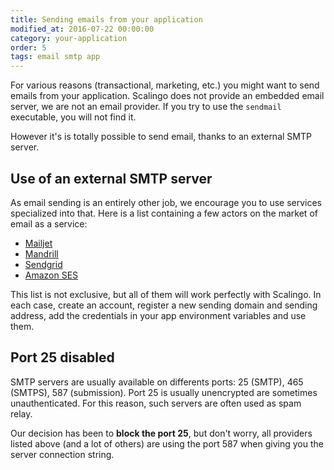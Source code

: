 ```yaml
---
title: Sending emails from your application
modified_at: 2016-07-22 00:00:00
category: your-application
order: 5
tags: email smtp app
---
```


For various reasons (transactional, marketing, etc.) you might want to send
emails from your application. Scalingo does not provide an embedded email
server, we are not an email provider.  If you try to use the `sendmail`
executable, you will not find it.

However it's is totally possible to send email, thanks to an external SMTP
server.

## Use of an external SMTP server

As email sending is an entirely other job, we encourage you to use services
specialized into that. Here is a list containing a few actors on the market of
email as a service:

* [Mailjet](https://mailjet.com/)
* [Mandrill](https://www.mandrill.com/)
* [Sendgrid](https://sendgrid.com/)
* [Amazon SES](https://aws.amazon.com/ses/)

This list is not exclusive, but all of them will work perfectly with Scalingo.
In each case, create an account, register a new sending domain and sending
address, add the credentials in your app environment variables and use them.

## Port 25 disabled

SMTP servers are usually available on differents ports: 25 (SMTP), 465 (SMTPS),
587 (submission).  Port 25 is usually unencrypted are sometimes
unauthenticated. For this reason, such servers are often used as spam relay.

Our decision has been to **block the port 25**, but don't worry, all providers
listed above (and a lot of others) are using the port 587 when giving you the
server connection string.
